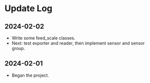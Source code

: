 # Update Log
## 2024-02-02
* Write some feed_scale classes.
* Next: test exporter and reader, then implement sensor and sensor group.
## 2024-02-01
* Began the project.